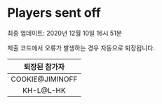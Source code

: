# Players sent off
최종 업데이트: 2020년 12월 10일 16시 51분


제출 코드에서 오류가 발생하는 경우 자동으로 퇴장됩니다.


| 퇴장된 참가자 |
|:---:|
| COOKIE@JIMINOFF |
| KH-L@L-HK |